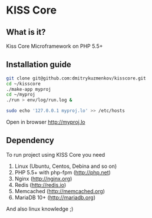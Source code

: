# KISS Core

## What is it?

Kiss Core Microframework on PHP 5.5+

## Installation guide

```bash
git clone git@github.com:dmitrykuzmenkov/kisscore.git
cd ~/kisscore
./make-app myproj
cd ~/myproj
./run > env/log/run.log &

sudo echo '127.0.0.1 myproj.lo' >> /etc/hosts
```

Open in browser http://myproj.lo

## Dependency

To run project using KISS Core you need

1. Linux (Ubuntu, Centos, Debina and so on)
2. PHP 5.5+ with php-fpm (http://php.net)
3. Nginx (http://nginx.org)
4. Redis (http://redis.io)
5. Memcached (http://memcached.org)
6. MariaDB 10+ (http://mariadb.org)

And also linux knowledge ;)

